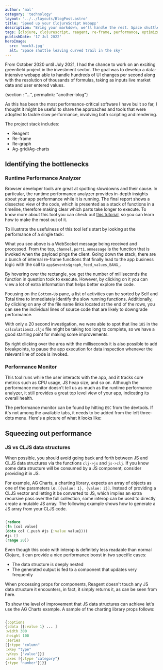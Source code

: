 ```yaml
---
author: 'mal'
category: 'technology'
layout: '../../layouts/BlogPost.astro'
title: 'Speed up your ClojureScript Webapp'
description: "Bring your markdown, we'll handle the rest. Space shuttle leaving curved trail in the sky."
tags: [clojure, clojurescript, reagent, re-frame, performance, optimization]
publishDate: '17 Jul 2022'
heroImage:
  src: 'mock3.jpg'
  alt: 'Space shuttle leaving curved trail in the sky'
---
```


From October 2020 until July 2021, I had the chance to work on an exciting greenfield project in the investment sector. The goal was to develop a data-intensive webapp able to handle hundreds of UI changes per second along with the resolution of thousands of formulas, taking as inputs live market data and user entered values.

{section : "...",
permalink: "another-blog"}

As this has been the most performance-critical software I have built so far, I thought it might be useful to share the approaches and tools that were adopted to tackle slow performance, involving both scripting and rendering.

The project stack includes:

- Reagent
- Re-frame
- Re-graph
- Ag-grid/Ag-charts

## Identifying the bottlenecks

### Runtime Performance Analyzer

Browser developer tools are great at spotting slowdowns and their cause. In particular, the runtime performance analyzer provides in-depth insights about your app performance while it is running. The final report shows a dissected view of the code, which is presented as a stack of functions in a timeline, therefore making clear which parts take longer to execute. To know more about this tool you can check out [this tutorial](https://developer.chrome.com/docs/devtools/evaluate-performance/), so you can learn how to make the most out of it.

To illustrate the usefulness of this tool let's start by looking at the performance of a single task:

What you see above is a WebSocket message being received and processed. From the top, `channel.port1.onmessage` is the function that is invoked when the payload pings the client. Going down the stack, there are a bunch of internal re-frame functions that finally lead to the app business logic with the call to `app$events$graph_feed_values_BANG_`.

By hovering over the rectangle, you get the number of milliseconds the function in question took to execute. However, by clicking on it you can view a lot of extra information that helps better explore the code.

Focusing on the `Bottom-Up` pane, a list of activities can be sorted by Self and Total time to immediately identify the slow running functions. Additionally, by clicking on any of the file name links located at the end of the rows, you can see the individual lines of source code that are likely to downgrade performance.

With only a 20 second investigation, we were able to spot that line `185` in the `calculations2.cljs` file might be taking too long to complete, so we have a good starting point for making some improvements.

By right clicking over the area with the milliseconds it is also possible to add breakpoints, to pause the app execution for data inspection whenever the relevant line of code is invoked.

### Performance Monitor

This tool runs while the user interacts with the app, and it tracks core metrics such as CPU usage, JS heap size, and so on. Although the performance monitor doesn't tell us as much as the runtime performance analyzer, it still provides a great top level view of your app, indicating its overall health.

The performance monitor can be found by hitting `ESC` from the devtools. If it's not among the available tabs, it needs to be added from the left three-dots menu. Here's a picture of what it looks like:

## Squeezing out performance

### JS vs CLJS data structures

When possible, you should avoid going back and forth between JS and CLJS data structures via the functions `clj->js` and `js->clj`. If you know some data structure will be consumed by a JS component, consider providing it in JS.

For example, AG Charts, a charting library, expects an array of objects as one of the parameters i.e. `[{value: 1}, {value: 2}]`. Instead of providing a CLJS vector and letting it be converted to JS, which implies an extra recursive pass over the full collection, some interop can be used to directly create a mutable JS array. The following example shows how to generate a JS array from your CLJS code.

```clojure

(reduce
(fn [col value]
(doto col (.push #js {:value value})))
#js []
(range 20))
```

Even though this code with interop is definitely less readable than normal Clojure, it can provide a nice performance boost in two specific cases:

- The data structure is deeply nested
- The generated output is fed to a component that updates very frequently

When processing props for components, Reagent doesn't touch any JS data structure it encounters, in fact, it simply returns it, as can be seen from here.

To show the level of improvement that JS data structures can achieve let's use the AG Charts example. A sample of the charting library props follows:

```clojure

{:options
{:data [{:value 1} ... ]
:width 300
:height 100
:series
[{:type "column"
:xKey "type"
:yKeys ["value"]}]
:axes [{:type "category"}
{:type "number"}]}}

```
